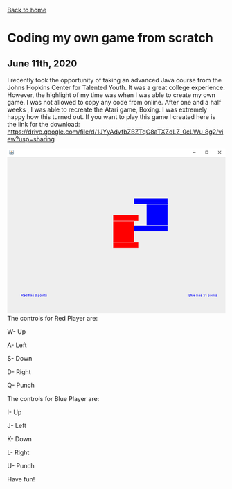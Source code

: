 [Back to home](https://sidrao02.github.io/sidsite/)
# Coding my own game from scratch
## June 11th, 2020
I recently took the opportunity of taking an advanced Java course from the Johns Hopkins Center for Talented Youth. It was a great college experience. However, the highlight of my time was when I was able to create my own game. I was not allowed to copy any code from online. After one and a half weeks , I was able to recreate the Atari game, Boxing. I was extremely happy how this turned out. If you want to play this game I created here is the link for the download: https://drive.google.com/file/d/1JYyAdvfbZBZTqG8aTXZdLZ_0cLWu_8g2/view?usp=sharing

![fight](/assets/path/fighting.jpg)
The controls for Red Player are:

W- Up

A- Left

S- Down

D- Right

Q- Punch


The controls for Blue Player are:

I- Up

J- Left

K- Down

L- Right

U- Punch


Have fun!
